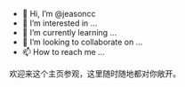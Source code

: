 - 👋 Hi, I’m @jeasoncc
- 👀 I’m interested in ...
- 🌱 I’m currently learning ...
- 💞️ I’m looking to collaborate on ...
- 📫 How to reach me ...

<!---
jeasoncc/jeasoncc is a ✨ special ✨ repository because its `README.md` (this file) appears on your GitHub profile.
You can click the Preview link to take a look at your changes.
--->
欢迎来这个主页参观，这里随时随地都对你敞开。
